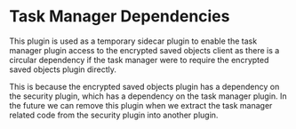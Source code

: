 # Task Manager Dependencies

This plugin is used as a temporary sidecar plugin to enable the task manager plugin access to 
the encrypted saved objects client as there is a circular dependency if the task manager were to
require the encrypted saved objects plugin directly.

This is because the encrypted saved objects plugin has a dependency on the security plugin, which
has a dependency on the task manager plugin. In the future we can remove this plugin when we 
extract the task manager related code from the security plugin into another plugin.